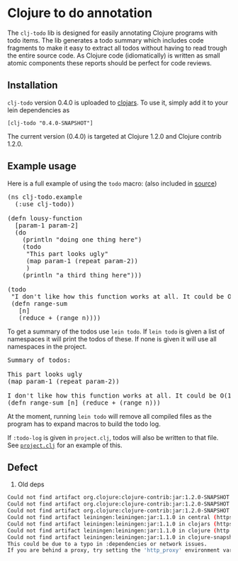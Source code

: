 # Clojure to do annotation 

The `clj-todo` lib is designed for easily annotating Clojure programs with todo items.
The lib generates a todo summary which includes code fragments to make it easy to extract all todos without having to read trough the entire source code.
As Clojure code (idiomatically) is written as small atomic components these reports should be perfect for code reviews.

## Installation

`clj-todo` version 0.4.0 is uploaded to [clojars](http://clojars.org). 
To use it, simply add it to your lein dependencies as

    [clj-todo "0.4.0-SNAPSHOT"]

The current version (0.4.0) is targeted at Clojure 1.2.0 and Clojure contrib 1.2.0.

## Example usage

Here is a full example of using the `todo` macro: (also included in [source](http://github.com/tgk/clj-todo/blob/master/src/clj_todo/example.clj))

<pre>
(ns clj-todo.example
  (:use clj-todo))

(defn lousy-function
  [param-1 param-2]
  (do
    (println "doing one thing here")
    (todo
     "This part looks ugly"
     (map param-1 (repeat param-2))
     )
    (println "a third thing here")))

(todo
 "I don't like how this function works at all. It could be O(1)."
 (defn range-sum 
   [n]
   (reduce + (range n))))
</pre>

To get a summary of the todos use `lein todo`.
If `lein todo` is given a list of namespaces it will print the todos of these. 
If none is given it will use all namespaces in the project.

<pre>
Summary of todos:

This part looks ugly
(map param-1 (repeat param-2))

I don't like how this function works at all. It could be O(1).
(defn range-sum [n] (reduce + (range n)))
</pre>

At the moment, running `lein todo` will remove all compiled files as the program has to expand macros to build the todo log.

If `:todo-log` is given in `project.clj`, todos will also be written to that file.
See [`project.clj`](http://github.com/tgk/clj-todo/blob/master/project.clj) for an example of this.


## Defect

1. Old deps

```bash
Could not find artifact org.clojure:clojure-contrib:jar:1.2.0-SNAPSHOT in clojars (https://clojars.org/repo/)
Could not find artifact org.clojure:clojure-contrib:jar:1.2.0-SNAPSHOT in clojure (http://build.clojure.org/releases)
Could not find artifact org.clojure:clojure-contrib:jar:1.2.0-SNAPSHOT in clojure-snapshots (http://build.clojure.org/snapshots)
Could not find artifact leiningen:leiningen:jar:1.1.0 in central (https://repo1.maven.org/maven2/)
Could not find artifact leiningen:leiningen:jar:1.1.0 in clojars (https://clojars.org/repo/)
Could not find artifact leiningen:leiningen:jar:1.1.0 in clojure (http://build.clojure.org/releases)
Could not find artifact leiningen:leiningen:jar:1.1.0 in clojure-snapshots (http://build.clojure.org/snapshots)
This could be due to a typo in :dependencies or network issues.
If you are behind a proxy, try setting the 'http_proxy' environment variable.
```
